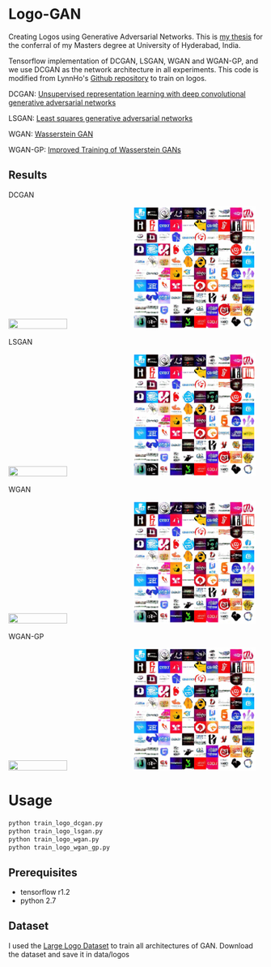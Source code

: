 # Logo-GAN
Creating Logos using Generative Adversarial Networks. This is [my thesis](https://github.com/sriharsha-sv/Logo-GAN/blob/main/Thesis.pdf) for the conferral of my Masters degree at University of Hyderabad, India.

Tensorflow implementation of DCGAN, LSGAN, WGAN and WGAN-GP, and we use DCGAN as the network architecture in all experiments. This code is modified from LynnHo's [Github repository](https://github.com/LynnHo/DCGAN-LSGAN-WGAN-GP-DRAGAN-Tensorflow-2/tree/master/v1) to train on logos.



DCGAN: [Unsupervised representation learning with deep convolutional generative adversarial networks](https://arxiv.org/abs/1511.06434)

LSGAN: [Least squares generative adversarial networks](https://pdfs.semanticscholar.org/0bbc/35bdbd643fb520ce349bdd486ef2c490f1fc.pdf)

WGAN: [Wasserstein GAN](https://arxiv.org/abs/1701.07875)

WGAN-GP: [Improved Training of Wasserstein GANs](http://arxiv.org/abs/1704.00028)


## Results

DCGAN

<img src="./pics/dcgan_logo.gif" width="48%" height="48%">   <img src="./pics/dcgan-epoch10.png" width="48%" height="48%">

LSGAN

<img src="./pics/lsgan_logo.gif" width="48%" height="48%">   <img src="./pics/dcgan-epoch10.png" width="48%" height="48%">

WGAN

<img src="./pics/wgan_logo.gif" width="48%" height="48%">   <img src="./pics/dcgan-epoch10.png" width="48%" height="48%">

WGAN-GP

<img src="./pics/wgan_gp_logo.gif" width="48%" height="48%">   <img src="./pics/dcgan-epoch10.png" width="48%" height="48%">

# Usage
```
python train_logo_dcgan.py
python train_logo_lsgan.py
python train_logo_wgan.py
python train_logo_wgan_gp.py
```

## Prerequisites
- tensorflow r1.2
- python 2.7

## Dataset
I used the [Large Logo Dataset](https://data.vision.ee.ethz.ch/sagea/lld/) to train all architectures of GAN. Download the dataset and save it in data/logos 
